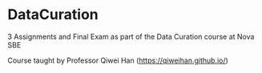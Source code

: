# DataCuration
3 Assignments and Final Exam as part of the Data Curation course at Nova SBE

Course taught by Professor Qiwei Han (https://qiweihan.github.io/)


